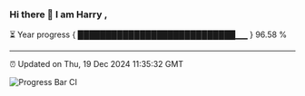 ### Hi there 👋 I am Harry , 

⏳ Year progress { ████████████████████████████▁▁ } 96.58 %

---

⏰ Updated on Thu, 19 Dec 2024 11:35:32 GMT

![Progress Bar CI](https://github.com/duykhang68/duykhang68/workflows/Progress%20Bar%20CI/badge.svg)
